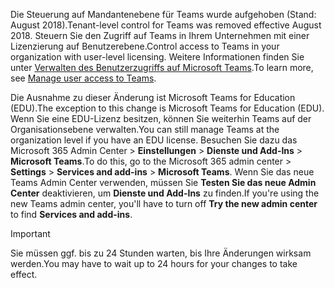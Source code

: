  <span data-ttu-id="4ce52-101">Die Steuerung auf Mandantenebene für Teams wurde aufgehoben (Stand: August 2018).</span><span class="sxs-lookup"><span data-stu-id="4ce52-101">Tenant-level control for Teams was removed effective August 2018.</span></span> <span data-ttu-id="4ce52-102">Steuern Sie den Zugriff auf Teams in Ihrem Unternehmen mit einer Lizenzierung auf Benutzerebene.</span><span class="sxs-lookup"><span data-stu-id="4ce52-102">Control access to Teams in your organization with user-level licensing.</span></span> <span data-ttu-id="4ce52-103">Weitere Informationen finden Sie unter [Verwalten des Benutzerzugriffs auf Microsoft Teams](../user-access.md).</span><span class="sxs-lookup"><span data-stu-id="4ce52-103">To learn more, see [Manage user access to Teams](../user-access.md).</span></span>

<span data-ttu-id="4ce52-104">Die Ausnahme zu dieser Änderung ist Microsoft Teams for Education (EDU).</span><span class="sxs-lookup"><span data-stu-id="4ce52-104">The exception to this change is Microsoft Teams for Education (EDU).</span></span> <span data-ttu-id="4ce52-105">Wenn Sie eine EDU-Lizenz besitzen, können Sie weiterhin Teams auf der Organisationsebene verwalten.</span><span class="sxs-lookup"><span data-stu-id="4ce52-105">You can still manage Teams at the organization level if you have an EDU license.</span></span> <span data-ttu-id="4ce52-106">Besuchen Sie dazu das Microsoft 365 Admin Center > **Einstellungen** > **Dienste und Add-Ins** > **Microsoft Teams**.</span><span class="sxs-lookup"><span data-stu-id="4ce52-106">To do this, go to the Microsoft 365 admin center > **Settings** > **Services and add-ins** > **Microsoft Teams**.</span></span> <span data-ttu-id="4ce52-107">Wenn Sie das neue Teams Admin Center verwenden, müssen Sie **Testen Sie das neue Admin Center** deaktivieren, um **Dienste und Add-Ins** zu finden.</span><span class="sxs-lookup"><span data-stu-id="4ce52-107">If you're using the new Teams admin center, you'll have to turn off **Try the new admin center** to find **Services and add-ins**.</span></span> 

> [!IMPORTANT]
> <span data-ttu-id="4ce52-108">Sie müssen ggf. bis zu 24 Stunden warten, bis Ihre Änderungen wirksam werden.</span><span class="sxs-lookup"><span data-stu-id="4ce52-108">You may have to wait up to 24 hours for your changes to take effect.</span></span> 
